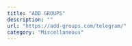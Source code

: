 ```yaml
---
title: "ADD GROUPS"
description: ""
url: "https://add-groups.com/telegram/"
category: "Miscellaneous"
---
```

